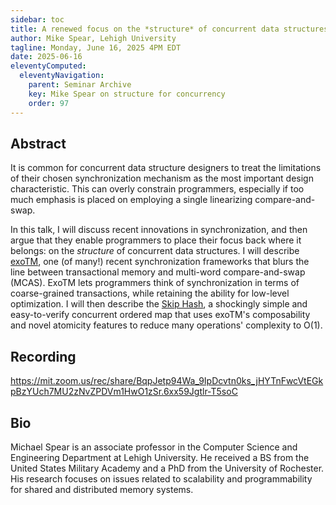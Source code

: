 ```yaml
---
sidebar: toc
title: A renewed focus on the *structure* of concurrent data structures
author: Mike Spear, Lehigh University
tagline: Monday, June 16, 2025 4PM EDT
date: 2025-06-16
eleventyComputed:
  eleventyNavigation:
    parent: Seminar Archive
    key: Mike Spear on structure for concurrency
    order: 97
---
```


## Abstract

It is common for concurrent data structure designers to treat the limitations
of their chosen synchronization mechanism as the most important design
characteristic.  This can overly constrain programmers, especially if too
much emphasis is placed on employing a single linearizing compare-and-swap.

In this talk, I will discuss recent innovations in synchronization, and then
argue that they enable programmers to place their focus back where it
belongs: on the *structure* of concurrent data structures.  I will describe
[exoTM](https://ieeexplore.ieee.org/document/10364574), one (of many!) recent synchronization frameworks that blurs the line
between transactional memory and multi-word compare-and-swap (MCAS).  ExoTM
lets programmers think of synchronization in terms of coarse-grained
transactions, while retaining the ability for low-level optimization.
I will then describe the [Skip Hash](https://arxiv.org/html/2410.07466v1), a shockingly simple and easy-to-verify
concurrent ordered map that uses exoTM's composability and novel atomicity
features to reduce many operations' complexity to O(1).

## Recording

https://mit.zoom.us/rec/share/BqpJetp94Wa_9IpDcvtn0ks_jHYTnFwcVtEGkpBzYUch7MU2zNvZPDVm1HwO1zSr.6xx59Jgtlr-T5soC


## Bio

Michael Spear is an associate professor in the Computer Science and
Engineering Department at Lehigh University.  He received a BS from the
United States Military Academy and a PhD from the University of Rochester.
His research focuses on issues related to scalability and programmability
for shared and distributed memory systems.
